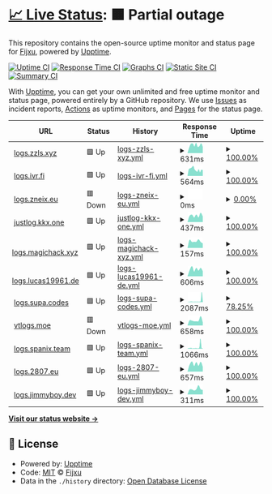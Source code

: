 # [📈 Live Status](https://Fijxu.github.io/justlog-instances-uptime): <!--live status--> **🟧 Partial outage**

This repository contains the open-source uptime monitor and status page for [Fijxu](https://zzls.xyz), powered by [Upptime](https://github.com/upptime/upptime).

[![Uptime CI](https://github.com/Fijxu/justlog-instances-uptime/workflows/Uptime%20CI/badge.svg)](https://github.com/Fijxu/justlog-instances-uptime/actions?query=workflow%3A%22Uptime+CI%22)
[![Response Time CI](https://github.com/Fijxu/justlog-instances-uptime/workflows/Response%20Time%20CI/badge.svg)](https://github.com/Fijxu/justlog-instances-uptime/actions?query=workflow%3A%22Response+Time+CI%22)
[![Graphs CI](https://github.com/Fijxu/justlog-instances-uptime/workflows/Graphs%20CI/badge.svg)](https://github.com/Fijxu/justlog-instances-uptime/actions?query=workflow%3A%22Graphs+CI%22)
[![Static Site CI](https://github.com/Fijxu/justlog-instances-uptime/workflows/Static%20Site%20CI/badge.svg)](https://github.com/Fijxu/justlog-instances-uptime/actions?query=workflow%3A%22Static+Site+CI%22)
[![Summary CI](https://github.com/Fijxu/justlog-instances-uptime/workflows/Summary%20CI/badge.svg)](https://github.com/Fijxu/justlog-instances-uptime/actions?query=workflow%3A%22Summary+CI%22)

With [Upptime](https://upptime.js.org), you can get your own unlimited and free uptime monitor and status page, powered entirely by a GitHub repository. We use [Issues](https://github.com/Fijxu/justlog-instances-uptime/issues) as incident reports, [Actions](https://github.com/Fijxu/justlog-instances-uptime/actions) as uptime monitors, and [Pages](https://Fijxu.github.io/justlog-instances-uptime) for the status page.

<!--start: status pages-->
<!-- This summary is generated by Upptime (https://github.com/upptime/upptime) -->
<!-- Do not edit this manually, your changes will be overwritten -->
<!-- prettier-ignore -->
| URL | Status | History | Response Time | Uptime |
| --- | ------ | ------- | ------------- | ------ |
| <img alt="" src="https://icons.duckduckgo.com/ip3/logs.zzls.xyz.ico" height="13"> [logs.zzls.xyz](https://logs.zzls.xyz) | 🟩 Up | [logs-zzls-xyz.yml](https://github.com/Fijxu/justlog-instances-uptime/commits/HEAD/history/logs-zzls-xyz.yml) | <details><summary><img alt="Response time graph" src="./graphs/logs-zzls-xyz/response-time-week.png" height="20"> 631ms</summary><br><a href="https://Fijxu.github.io/justlog-instances-uptime/history/logs-zzls-xyz"><img alt="Response time 653" src="https://img.shields.io/endpoint?url=https%3A%2F%2Fraw.githubusercontent.com%2FFijxu%2Fjustlog-instances-uptime%2FHEAD%2Fapi%2Flogs-zzls-xyz%2Fresponse-time.json"></a><br><a href="https://Fijxu.github.io/justlog-instances-uptime/history/logs-zzls-xyz"><img alt="24-hour response time 477" src="https://img.shields.io/endpoint?url=https%3A%2F%2Fraw.githubusercontent.com%2FFijxu%2Fjustlog-instances-uptime%2FHEAD%2Fapi%2Flogs-zzls-xyz%2Fresponse-time-day.json"></a><br><a href="https://Fijxu.github.io/justlog-instances-uptime/history/logs-zzls-xyz"><img alt="7-day response time 631" src="https://img.shields.io/endpoint?url=https%3A%2F%2Fraw.githubusercontent.com%2FFijxu%2Fjustlog-instances-uptime%2FHEAD%2Fapi%2Flogs-zzls-xyz%2Fresponse-time-week.json"></a><br><a href="https://Fijxu.github.io/justlog-instances-uptime/history/logs-zzls-xyz"><img alt="30-day response time 655" src="https://img.shields.io/endpoint?url=https%3A%2F%2Fraw.githubusercontent.com%2FFijxu%2Fjustlog-instances-uptime%2FHEAD%2Fapi%2Flogs-zzls-xyz%2Fresponse-time-month.json"></a><br><a href="https://Fijxu.github.io/justlog-instances-uptime/history/logs-zzls-xyz"><img alt="1-year response time 413" src="https://img.shields.io/endpoint?url=https%3A%2F%2Fraw.githubusercontent.com%2FFijxu%2Fjustlog-instances-uptime%2FHEAD%2Fapi%2Flogs-zzls-xyz%2Fresponse-time-year.json"></a></details> | <details><summary><a href="https://Fijxu.github.io/justlog-instances-uptime/history/logs-zzls-xyz">100.00%</a></summary><a href="https://Fijxu.github.io/justlog-instances-uptime/history/logs-zzls-xyz"><img alt="All-time uptime 97.27%" src="https://img.shields.io/endpoint?url=https%3A%2F%2Fraw.githubusercontent.com%2FFijxu%2Fjustlog-instances-uptime%2FHEAD%2Fapi%2Flogs-zzls-xyz%2Fuptime.json"></a><br><a href="https://Fijxu.github.io/justlog-instances-uptime/history/logs-zzls-xyz"><img alt="24-hour uptime 100.00%" src="https://img.shields.io/endpoint?url=https%3A%2F%2Fraw.githubusercontent.com%2FFijxu%2Fjustlog-instances-uptime%2FHEAD%2Fapi%2Flogs-zzls-xyz%2Fuptime-day.json"></a><br><a href="https://Fijxu.github.io/justlog-instances-uptime/history/logs-zzls-xyz"><img alt="7-day uptime 100.00%" src="https://img.shields.io/endpoint?url=https%3A%2F%2Fraw.githubusercontent.com%2FFijxu%2Fjustlog-instances-uptime%2FHEAD%2Fapi%2Flogs-zzls-xyz%2Fuptime-week.json"></a><br><a href="https://Fijxu.github.io/justlog-instances-uptime/history/logs-zzls-xyz"><img alt="30-day uptime 98.53%" src="https://img.shields.io/endpoint?url=https%3A%2F%2Fraw.githubusercontent.com%2FFijxu%2Fjustlog-instances-uptime%2FHEAD%2Fapi%2Flogs-zzls-xyz%2Fuptime-month.json"></a><br><a href="https://Fijxu.github.io/justlog-instances-uptime/history/logs-zzls-xyz"><img alt="1-year uptime 97.80%" src="https://img.shields.io/endpoint?url=https%3A%2F%2Fraw.githubusercontent.com%2FFijxu%2Fjustlog-instances-uptime%2FHEAD%2Fapi%2Flogs-zzls-xyz%2Fuptime-year.json"></a></details>
| <img alt="" src="https://icons.duckduckgo.com/ip3/logs.ivr.fi.ico" height="13"> [logs.ivr.fi](https://logs.ivr.fi) | 🟩 Up | [logs-ivr-fi.yml](https://github.com/Fijxu/justlog-instances-uptime/commits/HEAD/history/logs-ivr-fi.yml) | <details><summary><img alt="Response time graph" src="./graphs/logs-ivr-fi/response-time-week.png" height="20"> 564ms</summary><br><a href="https://Fijxu.github.io/justlog-instances-uptime/history/logs-ivr-fi"><img alt="Response time 619" src="https://img.shields.io/endpoint?url=https%3A%2F%2Fraw.githubusercontent.com%2FFijxu%2Fjustlog-instances-uptime%2FHEAD%2Fapi%2Flogs-ivr-fi%2Fresponse-time.json"></a><br><a href="https://Fijxu.github.io/justlog-instances-uptime/history/logs-ivr-fi"><img alt="24-hour response time 452" src="https://img.shields.io/endpoint?url=https%3A%2F%2Fraw.githubusercontent.com%2FFijxu%2Fjustlog-instances-uptime%2FHEAD%2Fapi%2Flogs-ivr-fi%2Fresponse-time-day.json"></a><br><a href="https://Fijxu.github.io/justlog-instances-uptime/history/logs-ivr-fi"><img alt="7-day response time 564" src="https://img.shields.io/endpoint?url=https%3A%2F%2Fraw.githubusercontent.com%2FFijxu%2Fjustlog-instances-uptime%2FHEAD%2Fapi%2Flogs-ivr-fi%2Fresponse-time-week.json"></a><br><a href="https://Fijxu.github.io/justlog-instances-uptime/history/logs-ivr-fi"><img alt="30-day response time 531" src="https://img.shields.io/endpoint?url=https%3A%2F%2Fraw.githubusercontent.com%2FFijxu%2Fjustlog-instances-uptime%2FHEAD%2Fapi%2Flogs-ivr-fi%2Fresponse-time-month.json"></a><br><a href="https://Fijxu.github.io/justlog-instances-uptime/history/logs-ivr-fi"><img alt="1-year response time 580" src="https://img.shields.io/endpoint?url=https%3A%2F%2Fraw.githubusercontent.com%2FFijxu%2Fjustlog-instances-uptime%2FHEAD%2Fapi%2Flogs-ivr-fi%2Fresponse-time-year.json"></a></details> | <details><summary><a href="https://Fijxu.github.io/justlog-instances-uptime/history/logs-ivr-fi">100.00%</a></summary><a href="https://Fijxu.github.io/justlog-instances-uptime/history/logs-ivr-fi"><img alt="All-time uptime 99.59%" src="https://img.shields.io/endpoint?url=https%3A%2F%2Fraw.githubusercontent.com%2FFijxu%2Fjustlog-instances-uptime%2FHEAD%2Fapi%2Flogs-ivr-fi%2Fuptime.json"></a><br><a href="https://Fijxu.github.io/justlog-instances-uptime/history/logs-ivr-fi"><img alt="24-hour uptime 100.00%" src="https://img.shields.io/endpoint?url=https%3A%2F%2Fraw.githubusercontent.com%2FFijxu%2Fjustlog-instances-uptime%2FHEAD%2Fapi%2Flogs-ivr-fi%2Fuptime-day.json"></a><br><a href="https://Fijxu.github.io/justlog-instances-uptime/history/logs-ivr-fi"><img alt="7-day uptime 100.00%" src="https://img.shields.io/endpoint?url=https%3A%2F%2Fraw.githubusercontent.com%2FFijxu%2Fjustlog-instances-uptime%2FHEAD%2Fapi%2Flogs-ivr-fi%2Fuptime-week.json"></a><br><a href="https://Fijxu.github.io/justlog-instances-uptime/history/logs-ivr-fi"><img alt="30-day uptime 100.00%" src="https://img.shields.io/endpoint?url=https%3A%2F%2Fraw.githubusercontent.com%2FFijxu%2Fjustlog-instances-uptime%2FHEAD%2Fapi%2Flogs-ivr-fi%2Fuptime-month.json"></a><br><a href="https://Fijxu.github.io/justlog-instances-uptime/history/logs-ivr-fi"><img alt="1-year uptime 99.94%" src="https://img.shields.io/endpoint?url=https%3A%2F%2Fraw.githubusercontent.com%2FFijxu%2Fjustlog-instances-uptime%2FHEAD%2Fapi%2Flogs-ivr-fi%2Fuptime-year.json"></a></details>
| <img alt="" src="https://icons.duckduckgo.com/ip3/logs.zneix.eu.ico" height="13"> [logs.zneix.eu](http://logs.zneix.eu) | 🟥 Down | [logs-zneix-eu.yml](https://github.com/Fijxu/justlog-instances-uptime/commits/HEAD/history/logs-zneix-eu.yml) | <details><summary><img alt="Response time graph" src="./graphs/logs-zneix-eu/response-time-week.png" height="20"> 0ms</summary><br><a href="https://Fijxu.github.io/justlog-instances-uptime/history/logs-zneix-eu"><img alt="Response time 470" src="https://img.shields.io/endpoint?url=https%3A%2F%2Fraw.githubusercontent.com%2FFijxu%2Fjustlog-instances-uptime%2FHEAD%2Fapi%2Flogs-zneix-eu%2Fresponse-time.json"></a><br><a href="https://Fijxu.github.io/justlog-instances-uptime/history/logs-zneix-eu"><img alt="24-hour response time 0" src="https://img.shields.io/endpoint?url=https%3A%2F%2Fraw.githubusercontent.com%2FFijxu%2Fjustlog-instances-uptime%2FHEAD%2Fapi%2Flogs-zneix-eu%2Fresponse-time-day.json"></a><br><a href="https://Fijxu.github.io/justlog-instances-uptime/history/logs-zneix-eu"><img alt="7-day response time 0" src="https://img.shields.io/endpoint?url=https%3A%2F%2Fraw.githubusercontent.com%2FFijxu%2Fjustlog-instances-uptime%2FHEAD%2Fapi%2Flogs-zneix-eu%2Fresponse-time-week.json"></a><br><a href="https://Fijxu.github.io/justlog-instances-uptime/history/logs-zneix-eu"><img alt="30-day response time 0" src="https://img.shields.io/endpoint?url=https%3A%2F%2Fraw.githubusercontent.com%2FFijxu%2Fjustlog-instances-uptime%2FHEAD%2Fapi%2Flogs-zneix-eu%2Fresponse-time-month.json"></a><br><a href="https://Fijxu.github.io/justlog-instances-uptime/history/logs-zneix-eu"><img alt="1-year response time 463" src="https://img.shields.io/endpoint?url=https%3A%2F%2Fraw.githubusercontent.com%2FFijxu%2Fjustlog-instances-uptime%2FHEAD%2Fapi%2Flogs-zneix-eu%2Fresponse-time-year.json"></a></details> | <details><summary><a href="https://Fijxu.github.io/justlog-instances-uptime/history/logs-zneix-eu">0.00%</a></summary><a href="https://Fijxu.github.io/justlog-instances-uptime/history/logs-zneix-eu"><img alt="All-time uptime 69.71%" src="https://img.shields.io/endpoint?url=https%3A%2F%2Fraw.githubusercontent.com%2FFijxu%2Fjustlog-instances-uptime%2FHEAD%2Fapi%2Flogs-zneix-eu%2Fuptime.json"></a><br><a href="https://Fijxu.github.io/justlog-instances-uptime/history/logs-zneix-eu"><img alt="24-hour uptime 0.00%" src="https://img.shields.io/endpoint?url=https%3A%2F%2Fraw.githubusercontent.com%2FFijxu%2Fjustlog-instances-uptime%2FHEAD%2Fapi%2Flogs-zneix-eu%2Fuptime-day.json"></a><br><a href="https://Fijxu.github.io/justlog-instances-uptime/history/logs-zneix-eu"><img alt="7-day uptime 0.00%" src="https://img.shields.io/endpoint?url=https%3A%2F%2Fraw.githubusercontent.com%2FFijxu%2Fjustlog-instances-uptime%2FHEAD%2Fapi%2Flogs-zneix-eu%2Fuptime-week.json"></a><br><a href="https://Fijxu.github.io/justlog-instances-uptime/history/logs-zneix-eu"><img alt="30-day uptime 0.00%" src="https://img.shields.io/endpoint?url=https%3A%2F%2Fraw.githubusercontent.com%2FFijxu%2Fjustlog-instances-uptime%2FHEAD%2Fapi%2Flogs-zneix-eu%2Fuptime-month.json"></a><br><a href="https://Fijxu.github.io/justlog-instances-uptime/history/logs-zneix-eu"><img alt="1-year uptime 50.55%" src="https://img.shields.io/endpoint?url=https%3A%2F%2Fraw.githubusercontent.com%2FFijxu%2Fjustlog-instances-uptime%2FHEAD%2Fapi%2Flogs-zneix-eu%2Fuptime-year.json"></a></details>
| <img alt="" src="https://icons.duckduckgo.com/ip3/justlog.kkx.one.ico" height="13"> [justlog.kkx.one](https://justlog.kkx.one/) | 🟩 Up | [justlog-kkx-one.yml](https://github.com/Fijxu/justlog-instances-uptime/commits/HEAD/history/justlog-kkx-one.yml) | <details><summary><img alt="Response time graph" src="./graphs/justlog-kkx-one/response-time-week.png" height="20"> 437ms</summary><br><a href="https://Fijxu.github.io/justlog-instances-uptime/history/justlog-kkx-one"><img alt="Response time 756" src="https://img.shields.io/endpoint?url=https%3A%2F%2Fraw.githubusercontent.com%2FFijxu%2Fjustlog-instances-uptime%2FHEAD%2Fapi%2Fjustlog-kkx-one%2Fresponse-time.json"></a><br><a href="https://Fijxu.github.io/justlog-instances-uptime/history/justlog-kkx-one"><img alt="24-hour response time 380" src="https://img.shields.io/endpoint?url=https%3A%2F%2Fraw.githubusercontent.com%2FFijxu%2Fjustlog-instances-uptime%2FHEAD%2Fapi%2Fjustlog-kkx-one%2Fresponse-time-day.json"></a><br><a href="https://Fijxu.github.io/justlog-instances-uptime/history/justlog-kkx-one"><img alt="7-day response time 437" src="https://img.shields.io/endpoint?url=https%3A%2F%2Fraw.githubusercontent.com%2FFijxu%2Fjustlog-instances-uptime%2FHEAD%2Fapi%2Fjustlog-kkx-one%2Fresponse-time-week.json"></a><br><a href="https://Fijxu.github.io/justlog-instances-uptime/history/justlog-kkx-one"><img alt="30-day response time 413" src="https://img.shields.io/endpoint?url=https%3A%2F%2Fraw.githubusercontent.com%2FFijxu%2Fjustlog-instances-uptime%2FHEAD%2Fapi%2Fjustlog-kkx-one%2Fresponse-time-month.json"></a><br><a href="https://Fijxu.github.io/justlog-instances-uptime/history/justlog-kkx-one"><img alt="1-year response time 646" src="https://img.shields.io/endpoint?url=https%3A%2F%2Fraw.githubusercontent.com%2FFijxu%2Fjustlog-instances-uptime%2FHEAD%2Fapi%2Fjustlog-kkx-one%2Fresponse-time-year.json"></a></details> | <details><summary><a href="https://Fijxu.github.io/justlog-instances-uptime/history/justlog-kkx-one">100.00%</a></summary><a href="https://Fijxu.github.io/justlog-instances-uptime/history/justlog-kkx-one"><img alt="All-time uptime 73.40%" src="https://img.shields.io/endpoint?url=https%3A%2F%2Fraw.githubusercontent.com%2FFijxu%2Fjustlog-instances-uptime%2FHEAD%2Fapi%2Fjustlog-kkx-one%2Fuptime.json"></a><br><a href="https://Fijxu.github.io/justlog-instances-uptime/history/justlog-kkx-one"><img alt="24-hour uptime 100.00%" src="https://img.shields.io/endpoint?url=https%3A%2F%2Fraw.githubusercontent.com%2FFijxu%2Fjustlog-instances-uptime%2FHEAD%2Fapi%2Fjustlog-kkx-one%2Fuptime-day.json"></a><br><a href="https://Fijxu.github.io/justlog-instances-uptime/history/justlog-kkx-one"><img alt="7-day uptime 100.00%" src="https://img.shields.io/endpoint?url=https%3A%2F%2Fraw.githubusercontent.com%2FFijxu%2Fjustlog-instances-uptime%2FHEAD%2Fapi%2Fjustlog-kkx-one%2Fuptime-week.json"></a><br><a href="https://Fijxu.github.io/justlog-instances-uptime/history/justlog-kkx-one"><img alt="30-day uptime 100.00%" src="https://img.shields.io/endpoint?url=https%3A%2F%2Fraw.githubusercontent.com%2FFijxu%2Fjustlog-instances-uptime%2FHEAD%2Fapi%2Fjustlog-kkx-one%2Fuptime-month.json"></a><br><a href="https://Fijxu.github.io/justlog-instances-uptime/history/justlog-kkx-one"><img alt="1-year uptime 56.73%" src="https://img.shields.io/endpoint?url=https%3A%2F%2Fraw.githubusercontent.com%2FFijxu%2Fjustlog-instances-uptime%2FHEAD%2Fapi%2Fjustlog-kkx-one%2Fuptime-year.json"></a></details>
| <img alt="" src="https://icons.duckduckgo.com/ip3/logs.magichack.xyz.ico" height="13"> [logs.magichack.xyz](https://logs.magichack.xyz/) | 🟩 Up | [logs-magichack-xyz.yml](https://github.com/Fijxu/justlog-instances-uptime/commits/HEAD/history/logs-magichack-xyz.yml) | <details><summary><img alt="Response time graph" src="./graphs/logs-magichack-xyz/response-time-week.png" height="20"> 157ms</summary><br><a href="https://Fijxu.github.io/justlog-instances-uptime/history/logs-magichack-xyz"><img alt="Response time 203" src="https://img.shields.io/endpoint?url=https%3A%2F%2Fraw.githubusercontent.com%2FFijxu%2Fjustlog-instances-uptime%2FHEAD%2Fapi%2Flogs-magichack-xyz%2Fresponse-time.json"></a><br><a href="https://Fijxu.github.io/justlog-instances-uptime/history/logs-magichack-xyz"><img alt="24-hour response time 107" src="https://img.shields.io/endpoint?url=https%3A%2F%2Fraw.githubusercontent.com%2FFijxu%2Fjustlog-instances-uptime%2FHEAD%2Fapi%2Flogs-magichack-xyz%2Fresponse-time-day.json"></a><br><a href="https://Fijxu.github.io/justlog-instances-uptime/history/logs-magichack-xyz"><img alt="7-day response time 157" src="https://img.shields.io/endpoint?url=https%3A%2F%2Fraw.githubusercontent.com%2FFijxu%2Fjustlog-instances-uptime%2FHEAD%2Fapi%2Flogs-magichack-xyz%2Fresponse-time-week.json"></a><br><a href="https://Fijxu.github.io/justlog-instances-uptime/history/logs-magichack-xyz"><img alt="30-day response time 176" src="https://img.shields.io/endpoint?url=https%3A%2F%2Fraw.githubusercontent.com%2FFijxu%2Fjustlog-instances-uptime%2FHEAD%2Fapi%2Flogs-magichack-xyz%2Fresponse-time-month.json"></a><br><a href="https://Fijxu.github.io/justlog-instances-uptime/history/logs-magichack-xyz"><img alt="1-year response time 176" src="https://img.shields.io/endpoint?url=https%3A%2F%2Fraw.githubusercontent.com%2FFijxu%2Fjustlog-instances-uptime%2FHEAD%2Fapi%2Flogs-magichack-xyz%2Fresponse-time-year.json"></a></details> | <details><summary><a href="https://Fijxu.github.io/justlog-instances-uptime/history/logs-magichack-xyz">100.00%</a></summary><a href="https://Fijxu.github.io/justlog-instances-uptime/history/logs-magichack-xyz"><img alt="All-time uptime 99.96%" src="https://img.shields.io/endpoint?url=https%3A%2F%2Fraw.githubusercontent.com%2FFijxu%2Fjustlog-instances-uptime%2FHEAD%2Fapi%2Flogs-magichack-xyz%2Fuptime.json"></a><br><a href="https://Fijxu.github.io/justlog-instances-uptime/history/logs-magichack-xyz"><img alt="24-hour uptime 100.00%" src="https://img.shields.io/endpoint?url=https%3A%2F%2Fraw.githubusercontent.com%2FFijxu%2Fjustlog-instances-uptime%2FHEAD%2Fapi%2Flogs-magichack-xyz%2Fuptime-day.json"></a><br><a href="https://Fijxu.github.io/justlog-instances-uptime/history/logs-magichack-xyz"><img alt="7-day uptime 100.00%" src="https://img.shields.io/endpoint?url=https%3A%2F%2Fraw.githubusercontent.com%2FFijxu%2Fjustlog-instances-uptime%2FHEAD%2Fapi%2Flogs-magichack-xyz%2Fuptime-week.json"></a><br><a href="https://Fijxu.github.io/justlog-instances-uptime/history/logs-magichack-xyz"><img alt="30-day uptime 100.00%" src="https://img.shields.io/endpoint?url=https%3A%2F%2Fraw.githubusercontent.com%2FFijxu%2Fjustlog-instances-uptime%2FHEAD%2Fapi%2Flogs-magichack-xyz%2Fuptime-month.json"></a><br><a href="https://Fijxu.github.io/justlog-instances-uptime/history/logs-magichack-xyz"><img alt="1-year uptime 100.00%" src="https://img.shields.io/endpoint?url=https%3A%2F%2Fraw.githubusercontent.com%2FFijxu%2Fjustlog-instances-uptime%2FHEAD%2Fapi%2Flogs-magichack-xyz%2Fuptime-year.json"></a></details>
| <img alt="" src="https://icons.duckduckgo.com/ip3/logs.lucas19961.de.ico" height="13"> [logs.lucas19961.de](https://logs.lucas19961.de/) | 🟩 Up | [logs-lucas19961-de.yml](https://github.com/Fijxu/justlog-instances-uptime/commits/HEAD/history/logs-lucas19961-de.yml) | <details><summary><img alt="Response time graph" src="./graphs/logs-lucas19961-de/response-time-week.png" height="20"> 606ms</summary><br><a href="https://Fijxu.github.io/justlog-instances-uptime/history/logs-lucas19961-de"><img alt="Response time 722" src="https://img.shields.io/endpoint?url=https%3A%2F%2Fraw.githubusercontent.com%2FFijxu%2Fjustlog-instances-uptime%2FHEAD%2Fapi%2Flogs-lucas19961-de%2Fresponse-time.json"></a><br><a href="https://Fijxu.github.io/justlog-instances-uptime/history/logs-lucas19961-de"><img alt="24-hour response time 441" src="https://img.shields.io/endpoint?url=https%3A%2F%2Fraw.githubusercontent.com%2FFijxu%2Fjustlog-instances-uptime%2FHEAD%2Fapi%2Flogs-lucas19961-de%2Fresponse-time-day.json"></a><br><a href="https://Fijxu.github.io/justlog-instances-uptime/history/logs-lucas19961-de"><img alt="7-day response time 606" src="https://img.shields.io/endpoint?url=https%3A%2F%2Fraw.githubusercontent.com%2FFijxu%2Fjustlog-instances-uptime%2FHEAD%2Fapi%2Flogs-lucas19961-de%2Fresponse-time-week.json"></a><br><a href="https://Fijxu.github.io/justlog-instances-uptime/history/logs-lucas19961-de"><img alt="30-day response time 629" src="https://img.shields.io/endpoint?url=https%3A%2F%2Fraw.githubusercontent.com%2FFijxu%2Fjustlog-instances-uptime%2FHEAD%2Fapi%2Flogs-lucas19961-de%2Fresponse-time-month.json"></a><br><a href="https://Fijxu.github.io/justlog-instances-uptime/history/logs-lucas19961-de"><img alt="1-year response time 685" src="https://img.shields.io/endpoint?url=https%3A%2F%2Fraw.githubusercontent.com%2FFijxu%2Fjustlog-instances-uptime%2FHEAD%2Fapi%2Flogs-lucas19961-de%2Fresponse-time-year.json"></a></details> | <details><summary><a href="https://Fijxu.github.io/justlog-instances-uptime/history/logs-lucas19961-de">100.00%</a></summary><a href="https://Fijxu.github.io/justlog-instances-uptime/history/logs-lucas19961-de"><img alt="All-time uptime 99.85%" src="https://img.shields.io/endpoint?url=https%3A%2F%2Fraw.githubusercontent.com%2FFijxu%2Fjustlog-instances-uptime%2FHEAD%2Fapi%2Flogs-lucas19961-de%2Fuptime.json"></a><br><a href="https://Fijxu.github.io/justlog-instances-uptime/history/logs-lucas19961-de"><img alt="24-hour uptime 100.00%" src="https://img.shields.io/endpoint?url=https%3A%2F%2Fraw.githubusercontent.com%2FFijxu%2Fjustlog-instances-uptime%2FHEAD%2Fapi%2Flogs-lucas19961-de%2Fuptime-day.json"></a><br><a href="https://Fijxu.github.io/justlog-instances-uptime/history/logs-lucas19961-de"><img alt="7-day uptime 100.00%" src="https://img.shields.io/endpoint?url=https%3A%2F%2Fraw.githubusercontent.com%2FFijxu%2Fjustlog-instances-uptime%2FHEAD%2Fapi%2Flogs-lucas19961-de%2Fuptime-week.json"></a><br><a href="https://Fijxu.github.io/justlog-instances-uptime/history/logs-lucas19961-de"><img alt="30-day uptime 100.00%" src="https://img.shields.io/endpoint?url=https%3A%2F%2Fraw.githubusercontent.com%2FFijxu%2Fjustlog-instances-uptime%2FHEAD%2Fapi%2Flogs-lucas19961-de%2Fuptime-month.json"></a><br><a href="https://Fijxu.github.io/justlog-instances-uptime/history/logs-lucas19961-de"><img alt="1-year uptime 99.93%" src="https://img.shields.io/endpoint?url=https%3A%2F%2Fraw.githubusercontent.com%2FFijxu%2Fjustlog-instances-uptime%2FHEAD%2Fapi%2Flogs-lucas19961-de%2Fuptime-year.json"></a></details>
| <img alt="" src="https://icons.duckduckgo.com/ip3/logs.supa.codes.ico" height="13"> [logs.supa.codes](https://logs.supa.codes/) | 🟩 Up | [logs-supa-codes.yml](https://github.com/Fijxu/justlog-instances-uptime/commits/HEAD/history/logs-supa-codes.yml) | <details><summary><img alt="Response time graph" src="./graphs/logs-supa-codes/response-time-week.png" height="20"> 2087ms</summary><br><a href="https://Fijxu.github.io/justlog-instances-uptime/history/logs-supa-codes"><img alt="Response time 566" src="https://img.shields.io/endpoint?url=https%3A%2F%2Fraw.githubusercontent.com%2FFijxu%2Fjustlog-instances-uptime%2FHEAD%2Fapi%2Flogs-supa-codes%2Fresponse-time.json"></a><br><a href="https://Fijxu.github.io/justlog-instances-uptime/history/logs-supa-codes"><img alt="24-hour response time 10130" src="https://img.shields.io/endpoint?url=https%3A%2F%2Fraw.githubusercontent.com%2FFijxu%2Fjustlog-instances-uptime%2FHEAD%2Fapi%2Flogs-supa-codes%2Fresponse-time-day.json"></a><br><a href="https://Fijxu.github.io/justlog-instances-uptime/history/logs-supa-codes"><img alt="7-day response time 2087" src="https://img.shields.io/endpoint?url=https%3A%2F%2Fraw.githubusercontent.com%2FFijxu%2Fjustlog-instances-uptime%2FHEAD%2Fapi%2Flogs-supa-codes%2Fresponse-time-week.json"></a><br><a href="https://Fijxu.github.io/justlog-instances-uptime/history/logs-supa-codes"><img alt="30-day response time 1085" src="https://img.shields.io/endpoint?url=https%3A%2F%2Fraw.githubusercontent.com%2FFijxu%2Fjustlog-instances-uptime%2FHEAD%2Fapi%2Flogs-supa-codes%2Fresponse-time-month.json"></a><br><a href="https://Fijxu.github.io/justlog-instances-uptime/history/logs-supa-codes"><img alt="1-year response time 588" src="https://img.shields.io/endpoint?url=https%3A%2F%2Fraw.githubusercontent.com%2FFijxu%2Fjustlog-instances-uptime%2FHEAD%2Fapi%2Flogs-supa-codes%2Fresponse-time-year.json"></a></details> | <details><summary><a href="https://Fijxu.github.io/justlog-instances-uptime/history/logs-supa-codes">78.25%</a></summary><a href="https://Fijxu.github.io/justlog-instances-uptime/history/logs-supa-codes"><img alt="All-time uptime 93.32%" src="https://img.shields.io/endpoint?url=https%3A%2F%2Fraw.githubusercontent.com%2FFijxu%2Fjustlog-instances-uptime%2FHEAD%2Fapi%2Flogs-supa-codes%2Fuptime.json"></a><br><a href="https://Fijxu.github.io/justlog-instances-uptime/history/logs-supa-codes"><img alt="24-hour uptime 98.05%" src="https://img.shields.io/endpoint?url=https%3A%2F%2Fraw.githubusercontent.com%2FFijxu%2Fjustlog-instances-uptime%2FHEAD%2Fapi%2Flogs-supa-codes%2Fuptime-day.json"></a><br><a href="https://Fijxu.github.io/justlog-instances-uptime/history/logs-supa-codes"><img alt="7-day uptime 78.25%" src="https://img.shields.io/endpoint?url=https%3A%2F%2Fraw.githubusercontent.com%2FFijxu%2Fjustlog-instances-uptime%2FHEAD%2Fapi%2Flogs-supa-codes%2Fuptime-week.json"></a><br><a href="https://Fijxu.github.io/justlog-instances-uptime/history/logs-supa-codes"><img alt="30-day uptime 16.39%" src="https://img.shields.io/endpoint?url=https%3A%2F%2Fraw.githubusercontent.com%2FFijxu%2Fjustlog-instances-uptime%2FHEAD%2Fapi%2Flogs-supa-codes%2Fuptime-month.json"></a><br><a href="https://Fijxu.github.io/justlog-instances-uptime/history/logs-supa-codes"><img alt="1-year uptime 87.71%" src="https://img.shields.io/endpoint?url=https%3A%2F%2Fraw.githubusercontent.com%2FFijxu%2Fjustlog-instances-uptime%2FHEAD%2Fapi%2Flogs-supa-codes%2Fuptime-year.json"></a></details>
| <img alt="" src="https://icons.duckduckgo.com/ip3/vtlogs.moe.ico" height="13"> [vtlogs.moe](https://vtlogs.moe) | 🟥 Down | [vtlogs-moe.yml](https://github.com/Fijxu/justlog-instances-uptime/commits/HEAD/history/vtlogs-moe.yml) | <details><summary><img alt="Response time graph" src="./graphs/vtlogs-moe/response-time-week.png" height="20"> 658ms</summary><br><a href="https://Fijxu.github.io/justlog-instances-uptime/history/vtlogs-moe"><img alt="Response time 626" src="https://img.shields.io/endpoint?url=https%3A%2F%2Fraw.githubusercontent.com%2FFijxu%2Fjustlog-instances-uptime%2FHEAD%2Fapi%2Fvtlogs-moe%2Fresponse-time.json"></a><br><a href="https://Fijxu.github.io/justlog-instances-uptime/history/vtlogs-moe"><img alt="24-hour response time 536" src="https://img.shields.io/endpoint?url=https%3A%2F%2Fraw.githubusercontent.com%2FFijxu%2Fjustlog-instances-uptime%2FHEAD%2Fapi%2Fvtlogs-moe%2Fresponse-time-day.json"></a><br><a href="https://Fijxu.github.io/justlog-instances-uptime/history/vtlogs-moe"><img alt="7-day response time 658" src="https://img.shields.io/endpoint?url=https%3A%2F%2Fraw.githubusercontent.com%2FFijxu%2Fjustlog-instances-uptime%2FHEAD%2Fapi%2Fvtlogs-moe%2Fresponse-time-week.json"></a><br><a href="https://Fijxu.github.io/justlog-instances-uptime/history/vtlogs-moe"><img alt="30-day response time 590" src="https://img.shields.io/endpoint?url=https%3A%2F%2Fraw.githubusercontent.com%2FFijxu%2Fjustlog-instances-uptime%2FHEAD%2Fapi%2Fvtlogs-moe%2Fresponse-time-month.json"></a><br><a href="https://Fijxu.github.io/justlog-instances-uptime/history/vtlogs-moe"><img alt="1-year response time 612" src="https://img.shields.io/endpoint?url=https%3A%2F%2Fraw.githubusercontent.com%2FFijxu%2Fjustlog-instances-uptime%2FHEAD%2Fapi%2Fvtlogs-moe%2Fresponse-time-year.json"></a></details> | <details><summary><a href="https://Fijxu.github.io/justlog-instances-uptime/history/vtlogs-moe">100.00%</a></summary><a href="https://Fijxu.github.io/justlog-instances-uptime/history/vtlogs-moe"><img alt="All-time uptime 99.82%" src="https://img.shields.io/endpoint?url=https%3A%2F%2Fraw.githubusercontent.com%2FFijxu%2Fjustlog-instances-uptime%2FHEAD%2Fapi%2Fvtlogs-moe%2Fuptime.json"></a><br><a href="https://Fijxu.github.io/justlog-instances-uptime/history/vtlogs-moe"><img alt="24-hour uptime 99.98%" src="https://img.shields.io/endpoint?url=https%3A%2F%2Fraw.githubusercontent.com%2FFijxu%2Fjustlog-instances-uptime%2FHEAD%2Fapi%2Fvtlogs-moe%2Fuptime-day.json"></a><br><a href="https://Fijxu.github.io/justlog-instances-uptime/history/vtlogs-moe"><img alt="7-day uptime 100.00%" src="https://img.shields.io/endpoint?url=https%3A%2F%2Fraw.githubusercontent.com%2FFijxu%2Fjustlog-instances-uptime%2FHEAD%2Fapi%2Fvtlogs-moe%2Fuptime-week.json"></a><br><a href="https://Fijxu.github.io/justlog-instances-uptime/history/vtlogs-moe"><img alt="30-day uptime 100.00%" src="https://img.shields.io/endpoint?url=https%3A%2F%2Fraw.githubusercontent.com%2FFijxu%2Fjustlog-instances-uptime%2FHEAD%2Fapi%2Fvtlogs-moe%2Fuptime-month.json"></a><br><a href="https://Fijxu.github.io/justlog-instances-uptime/history/vtlogs-moe"><img alt="1-year uptime 100.00%" src="https://img.shields.io/endpoint?url=https%3A%2F%2Fraw.githubusercontent.com%2FFijxu%2Fjustlog-instances-uptime%2FHEAD%2Fapi%2Fvtlogs-moe%2Fuptime-year.json"></a></details>
| <img alt="" src="https://icons.duckduckgo.com/ip3/logs.spanix.team.ico" height="13"> [logs.spanix.team](https://logs.spanix.team/) | 🟩 Up | [logs-spanix-team.yml](https://github.com/Fijxu/justlog-instances-uptime/commits/HEAD/history/logs-spanix-team.yml) | <details><summary><img alt="Response time graph" src="./graphs/logs-spanix-team/response-time-week.png" height="20"> 1066ms</summary><br><a href="https://Fijxu.github.io/justlog-instances-uptime/history/logs-spanix-team"><img alt="Response time 1299" src="https://img.shields.io/endpoint?url=https%3A%2F%2Fraw.githubusercontent.com%2FFijxu%2Fjustlog-instances-uptime%2FHEAD%2Fapi%2Flogs-spanix-team%2Fresponse-time.json"></a><br><a href="https://Fijxu.github.io/justlog-instances-uptime/history/logs-spanix-team"><img alt="24-hour response time 3175" src="https://img.shields.io/endpoint?url=https%3A%2F%2Fraw.githubusercontent.com%2FFijxu%2Fjustlog-instances-uptime%2FHEAD%2Fapi%2Flogs-spanix-team%2Fresponse-time-day.json"></a><br><a href="https://Fijxu.github.io/justlog-instances-uptime/history/logs-spanix-team"><img alt="7-day response time 1066" src="https://img.shields.io/endpoint?url=https%3A%2F%2Fraw.githubusercontent.com%2FFijxu%2Fjustlog-instances-uptime%2FHEAD%2Fapi%2Flogs-spanix-team%2Fresponse-time-week.json"></a><br><a href="https://Fijxu.github.io/justlog-instances-uptime/history/logs-spanix-team"><img alt="30-day response time 667" src="https://img.shields.io/endpoint?url=https%3A%2F%2Fraw.githubusercontent.com%2FFijxu%2Fjustlog-instances-uptime%2FHEAD%2Fapi%2Flogs-spanix-team%2Fresponse-time-month.json"></a><br><a href="https://Fijxu.github.io/justlog-instances-uptime/history/logs-spanix-team"><img alt="1-year response time 1366" src="https://img.shields.io/endpoint?url=https%3A%2F%2Fraw.githubusercontent.com%2FFijxu%2Fjustlog-instances-uptime%2FHEAD%2Fapi%2Flogs-spanix-team%2Fresponse-time-year.json"></a></details> | <details><summary><a href="https://Fijxu.github.io/justlog-instances-uptime/history/logs-spanix-team">100.00%</a></summary><a href="https://Fijxu.github.io/justlog-instances-uptime/history/logs-spanix-team"><img alt="All-time uptime 97.91%" src="https://img.shields.io/endpoint?url=https%3A%2F%2Fraw.githubusercontent.com%2FFijxu%2Fjustlog-instances-uptime%2FHEAD%2Fapi%2Flogs-spanix-team%2Fuptime.json"></a><br><a href="https://Fijxu.github.io/justlog-instances-uptime/history/logs-spanix-team"><img alt="24-hour uptime 100.00%" src="https://img.shields.io/endpoint?url=https%3A%2F%2Fraw.githubusercontent.com%2FFijxu%2Fjustlog-instances-uptime%2FHEAD%2Fapi%2Flogs-spanix-team%2Fuptime-day.json"></a><br><a href="https://Fijxu.github.io/justlog-instances-uptime/history/logs-spanix-team"><img alt="7-day uptime 100.00%" src="https://img.shields.io/endpoint?url=https%3A%2F%2Fraw.githubusercontent.com%2FFijxu%2Fjustlog-instances-uptime%2FHEAD%2Fapi%2Flogs-spanix-team%2Fuptime-week.json"></a><br><a href="https://Fijxu.github.io/justlog-instances-uptime/history/logs-spanix-team"><img alt="30-day uptime 98.48%" src="https://img.shields.io/endpoint?url=https%3A%2F%2Fraw.githubusercontent.com%2FFijxu%2Fjustlog-instances-uptime%2FHEAD%2Fapi%2Flogs-spanix-team%2Fuptime-month.json"></a><br><a href="https://Fijxu.github.io/justlog-instances-uptime/history/logs-spanix-team"><img alt="1-year uptime 97.47%" src="https://img.shields.io/endpoint?url=https%3A%2F%2Fraw.githubusercontent.com%2FFijxu%2Fjustlog-instances-uptime%2FHEAD%2Fapi%2Flogs-spanix-team%2Fuptime-year.json"></a></details>
| <img alt="" src="https://icons.duckduckgo.com/ip3/logs.2807.eu.ico" height="13"> [logs.2807.eu](https://logs.2807.eu/) | 🟩 Up | [logs-2807-eu.yml](https://github.com/Fijxu/justlog-instances-uptime/commits/HEAD/history/logs-2807-eu.yml) | <details><summary><img alt="Response time graph" src="./graphs/logs-2807-eu/response-time-week.png" height="20"> 657ms</summary><br><a href="https://Fijxu.github.io/justlog-instances-uptime/history/logs-2807-eu"><img alt="Response time 750" src="https://img.shields.io/endpoint?url=https%3A%2F%2Fraw.githubusercontent.com%2FFijxu%2Fjustlog-instances-uptime%2FHEAD%2Fapi%2Flogs-2807-eu%2Fresponse-time.json"></a><br><a href="https://Fijxu.github.io/justlog-instances-uptime/history/logs-2807-eu"><img alt="24-hour response time 408" src="https://img.shields.io/endpoint?url=https%3A%2F%2Fraw.githubusercontent.com%2FFijxu%2Fjustlog-instances-uptime%2FHEAD%2Fapi%2Flogs-2807-eu%2Fresponse-time-day.json"></a><br><a href="https://Fijxu.github.io/justlog-instances-uptime/history/logs-2807-eu"><img alt="7-day response time 657" src="https://img.shields.io/endpoint?url=https%3A%2F%2Fraw.githubusercontent.com%2FFijxu%2Fjustlog-instances-uptime%2FHEAD%2Fapi%2Flogs-2807-eu%2Fresponse-time-week.json"></a><br><a href="https://Fijxu.github.io/justlog-instances-uptime/history/logs-2807-eu"><img alt="30-day response time 701" src="https://img.shields.io/endpoint?url=https%3A%2F%2Fraw.githubusercontent.com%2FFijxu%2Fjustlog-instances-uptime%2FHEAD%2Fapi%2Flogs-2807-eu%2Fresponse-time-month.json"></a><br><a href="https://Fijxu.github.io/justlog-instances-uptime/history/logs-2807-eu"><img alt="1-year response time 745" src="https://img.shields.io/endpoint?url=https%3A%2F%2Fraw.githubusercontent.com%2FFijxu%2Fjustlog-instances-uptime%2FHEAD%2Fapi%2Flogs-2807-eu%2Fresponse-time-year.json"></a></details> | <details><summary><a href="https://Fijxu.github.io/justlog-instances-uptime/history/logs-2807-eu">100.00%</a></summary><a href="https://Fijxu.github.io/justlog-instances-uptime/history/logs-2807-eu"><img alt="All-time uptime 99.50%" src="https://img.shields.io/endpoint?url=https%3A%2F%2Fraw.githubusercontent.com%2FFijxu%2Fjustlog-instances-uptime%2FHEAD%2Fapi%2Flogs-2807-eu%2Fuptime.json"></a><br><a href="https://Fijxu.github.io/justlog-instances-uptime/history/logs-2807-eu"><img alt="24-hour uptime 100.00%" src="https://img.shields.io/endpoint?url=https%3A%2F%2Fraw.githubusercontent.com%2FFijxu%2Fjustlog-instances-uptime%2FHEAD%2Fapi%2Flogs-2807-eu%2Fuptime-day.json"></a><br><a href="https://Fijxu.github.io/justlog-instances-uptime/history/logs-2807-eu"><img alt="7-day uptime 100.00%" src="https://img.shields.io/endpoint?url=https%3A%2F%2Fraw.githubusercontent.com%2FFijxu%2Fjustlog-instances-uptime%2FHEAD%2Fapi%2Flogs-2807-eu%2Fuptime-week.json"></a><br><a href="https://Fijxu.github.io/justlog-instances-uptime/history/logs-2807-eu"><img alt="30-day uptime 99.92%" src="https://img.shields.io/endpoint?url=https%3A%2F%2Fraw.githubusercontent.com%2FFijxu%2Fjustlog-instances-uptime%2FHEAD%2Fapi%2Flogs-2807-eu%2Fuptime-month.json"></a><br><a href="https://Fijxu.github.io/justlog-instances-uptime/history/logs-2807-eu"><img alt="1-year uptime 99.65%" src="https://img.shields.io/endpoint?url=https%3A%2F%2Fraw.githubusercontent.com%2FFijxu%2Fjustlog-instances-uptime%2FHEAD%2Fapi%2Flogs-2807-eu%2Fuptime-year.json"></a></details>
| <img alt="" src="https://icons.duckduckgo.com/ip3/logs.jimmyboy.dev.ico" height="13"> [logs.jimmyboy.dev](https://logs.jimmyboy.dev/) | 🟩 Up | [logs-jimmyboy-dev.yml](https://github.com/Fijxu/justlog-instances-uptime/commits/HEAD/history/logs-jimmyboy-dev.yml) | <details><summary><img alt="Response time graph" src="./graphs/logs-jimmyboy-dev/response-time-week.png" height="20"> 311ms</summary><br><a href="https://Fijxu.github.io/justlog-instances-uptime/history/logs-jimmyboy-dev"><img alt="Response time 385" src="https://img.shields.io/endpoint?url=https%3A%2F%2Fraw.githubusercontent.com%2FFijxu%2Fjustlog-instances-uptime%2FHEAD%2Fapi%2Flogs-jimmyboy-dev%2Fresponse-time.json"></a><br><a href="https://Fijxu.github.io/justlog-instances-uptime/history/logs-jimmyboy-dev"><img alt="24-hour response time 251" src="https://img.shields.io/endpoint?url=https%3A%2F%2Fraw.githubusercontent.com%2FFijxu%2Fjustlog-instances-uptime%2FHEAD%2Fapi%2Flogs-jimmyboy-dev%2Fresponse-time-day.json"></a><br><a href="https://Fijxu.github.io/justlog-instances-uptime/history/logs-jimmyboy-dev"><img alt="7-day response time 311" src="https://img.shields.io/endpoint?url=https%3A%2F%2Fraw.githubusercontent.com%2FFijxu%2Fjustlog-instances-uptime%2FHEAD%2Fapi%2Flogs-jimmyboy-dev%2Fresponse-time-week.json"></a><br><a href="https://Fijxu.github.io/justlog-instances-uptime/history/logs-jimmyboy-dev"><img alt="30-day response time 279" src="https://img.shields.io/endpoint?url=https%3A%2F%2Fraw.githubusercontent.com%2FFijxu%2Fjustlog-instances-uptime%2FHEAD%2Fapi%2Flogs-jimmyboy-dev%2Fresponse-time-month.json"></a><br><a href="https://Fijxu.github.io/justlog-instances-uptime/history/logs-jimmyboy-dev"><img alt="1-year response time 385" src="https://img.shields.io/endpoint?url=https%3A%2F%2Fraw.githubusercontent.com%2FFijxu%2Fjustlog-instances-uptime%2FHEAD%2Fapi%2Flogs-jimmyboy-dev%2Fresponse-time-year.json"></a></details> | <details><summary><a href="https://Fijxu.github.io/justlog-instances-uptime/history/logs-jimmyboy-dev">100.00%</a></summary><a href="https://Fijxu.github.io/justlog-instances-uptime/history/logs-jimmyboy-dev"><img alt="All-time uptime 99.03%" src="https://img.shields.io/endpoint?url=https%3A%2F%2Fraw.githubusercontent.com%2FFijxu%2Fjustlog-instances-uptime%2FHEAD%2Fapi%2Flogs-jimmyboy-dev%2Fuptime.json"></a><br><a href="https://Fijxu.github.io/justlog-instances-uptime/history/logs-jimmyboy-dev"><img alt="24-hour uptime 100.00%" src="https://img.shields.io/endpoint?url=https%3A%2F%2Fraw.githubusercontent.com%2FFijxu%2Fjustlog-instances-uptime%2FHEAD%2Fapi%2Flogs-jimmyboy-dev%2Fuptime-day.json"></a><br><a href="https://Fijxu.github.io/justlog-instances-uptime/history/logs-jimmyboy-dev"><img alt="7-day uptime 100.00%" src="https://img.shields.io/endpoint?url=https%3A%2F%2Fraw.githubusercontent.com%2FFijxu%2Fjustlog-instances-uptime%2FHEAD%2Fapi%2Flogs-jimmyboy-dev%2Fuptime-week.json"></a><br><a href="https://Fijxu.github.io/justlog-instances-uptime/history/logs-jimmyboy-dev"><img alt="30-day uptime 99.72%" src="https://img.shields.io/endpoint?url=https%3A%2F%2Fraw.githubusercontent.com%2FFijxu%2Fjustlog-instances-uptime%2FHEAD%2Fapi%2Flogs-jimmyboy-dev%2Fuptime-month.json"></a><br><a href="https://Fijxu.github.io/justlog-instances-uptime/history/logs-jimmyboy-dev"><img alt="1-year uptime 99.03%" src="https://img.shields.io/endpoint?url=https%3A%2F%2Fraw.githubusercontent.com%2FFijxu%2Fjustlog-instances-uptime%2FHEAD%2Fapi%2Flogs-jimmyboy-dev%2Fuptime-year.json"></a></details>

<!--end: status pages-->

[**Visit our status website →**](https://Fijxu.github.io/justlog-instances-uptime)

## 📄 License

- Powered by: [Upptime](https://github.com/upptime/upptime)
- Code: [MIT](./LICENSE) © [Fijxu](https://zzls.xyz)
- Data in the `./history` directory: [Open Database License](https://opendatacommons.org/licenses/odbl/1-0/)
